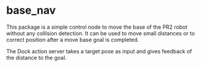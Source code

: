 # base_nav

This package is a simple control node to move the base of the PR2 robot without any collision detection. 
It can be used to move small distances or to correct position after a move base goal is completed.

The Dock action server takes a target pose as input and gives feedback of the distance to the goal.
